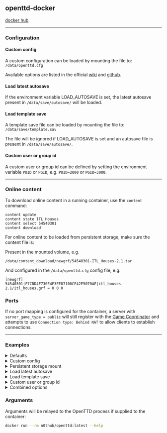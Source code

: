 ## openttd-docker

[docker hub](https://hub.docker.com/r/n0thub/openttd)

---

### Configuration

#### Custom config

A custom configuration can be loaded by mounting the file to: `/data/openttd.cfg`

Available options are listed in the official [wiki](https://wiki.openttd.org/en/Archive/Manual/Settings/Openttd.cfg) and [github](https://github.com/OpenTTD/OpenTTD/blob/master/src/settings_type.h).

#### Load latest autosave

If the environment variable LOAD_AUTOSAVE is set, the latest autosave present in `/data/save/autosave/` will be loaded.

#### Load template save

A template save file can be loaded by mounting the file to: `/data/save/template.sav`

The file will be ignored if LOAD_AUTOSAVE is set and an autosave file is present in `/data/save/autosave/`.

#### Custom user or group id

A custom user or group id can be defined by setting the environment variable `PUID` or `PGID`, e.g. `PUID=2000` or `PGID=3000`.

---

### Online content

To download online content in a running container, use the `content` command:

```
content update
content state ITL Houses
content select 54540301
content download
```

For online content to be loaded from persistent storage, make sure the content file is:

Present in the mounted volume, e.g.

`/data/content_download/newgrf/54540301-ITL_Houses-2.1.tar`

And configured in the `/data/openttd.cfg` config file, e.g.

```
[newgrf]
54540301|F7CDD4F730E4F3EE87100CE42E5070AE|itl_houses-2.1/itl_houses.grf = 0 0 0
```

### Ports

If no port mapping is configured for the container, a server with `server_game_type = public` will still register with the [Game Coordinator](https://github.com/OpenTTD/game-coordinator) and attempts to use `Connection type: Behind NAT` to allow clients to establish connections.

---

### Examples

<details><summary>Defaults</summary>

**docker run**

```bash
docker run --interactive --tty --rm \
  -p "3979:3979/tcp"                \
  -p "3979:3979/udp"                \
  n0thub/openttd:latest
```

**docker compose**

```yaml
version: '3'
services:
  openttd:
    image: n0thub/openttd:latest
    ports:
      - "3979:3979/tcp"
      - "3979:3979/udp"
```

---

</details>

<details><summary>Custom config</summary>

**docker run**

```bash
docker run --interactive --tty --rm         \
  -p "3979:3979/tcp"                        \
  -p "3979:3979/udp"                        \
  -v "${PWD}/example.cfg:/data/openttd.cfg" \
  n0thub/openttd:latest
```

**docker compose**

```yaml
version: '3'
services:
  openttd:
    image: n0thub/openttd:latest
    ports:
      - "3979:3979/tcp"
      - "3979:3979/udp"
    volumes:
      - ./example.cfg:/data/openttd.cfg
```

---

</details>

<details><summary>Persistent storage mount</summary>

**docker run**

```bash
docker run --interactive --tty --rm \
  -p "3979:3979/tcp"                \
  -p "3979:3979/udp"                \
  -v "${PWD}/data/:/data/"          \
  n0thub/openttd:latest
```

**docker compose**

```yaml
version: '3'
services:
  openttd:
    image: n0thub/openttd:latest
    ports:
      - "3979:3979/tcp"
      - "3979:3979/udp"
    volumes:
      - ./data/:/data/
```

---

</details>

<details><summary>Load latest autosave</summary>

**docker run**

```bash
docker run --interactive --tty --rm \
  -p "3979:3979/tcp"                \
  -p "3979:3979/udp"                \
  -v "${PWD}/data/:/data/"          \
  -e LOAD_AUTOSAVE="true"           \
  n0thub/openttd:latest
```

**docker compose**

```yaml
version: '3'
services:
  openttd:
    image: n0thub/openttd:latest
    ports:
      - "3979:3979/tcp"
      - "3979:3979/udp"
    volumes:
      - ./data/:/data/
    environment:
      - LOAD_AUTOSAVE="true"
```

---

</details>

<details><summary>Load template save</summary>

**docker run**

```bash
docker run --interactive --tty --rm                \
  -p "3979:3979/tcp"                               \
  -p "3979:3979/udp"                               \
  -v "${PWD}/template.sav:/data/save/template.sav" \
  n0thub/openttd:latest
```

**docker compose**

```yaml
version: '3'
services:
  openttd:
    image: n0thub/openttd:latest
    ports:
      - "3979:3979/tcp"
      - "3979:3979/udp"
    volumes:
      - ./template.sav:/data/save/template.sav
```

---

</details>

<details><summary>Custom user or group id</summary>

**docker run**

```bash
docker run --interactive --tty --rm \
  -p "3979:3979/tcp"                \
  -p "3979:3979/udp"                \
  -v "${PWD}/data/:/data/"          \
  -e PUID=2000                      \
  -e PGID=3000                      \
  n0thub/openttd:latest
```

**docker compose**

```yaml
version: '3'
services:
  openttd:
    image: n0thub/openttd:latest
    ports:
      - "3979:3979/tcp"
      - "3979:3979/udp"
    volumes:
      - ./data/:/data/
    environment:
      - PUID=2000
      - PGID=3000
```

---

</details>

<details><summary>Combined options</summary>

**docker run**

```bash
docker run --interactive --tty --rm                \
  -p "3979:3979/tcp"                               \
  -p "3979:3979/udp"                               \
  -v "${PWD}/data/:/data/"                         \
  -v "${PWD}/example.cfg:/data/openttd.cfg"        \
  -v "${PWD}/template.sav:/data/save/template.sav" \
  -e PUID=2000                                     \
  -e PGID=3000                                     \
  -e LOAD_AUTOSAVE="true"                          \
  n0thub/openttd:latest
```

**docker compose**

```yaml
version: '3'
services:
  openttd:
    image: n0thub/openttd:latest
    ports:
      - "3979:3979/tcp"
      - "3979:3979/udp"
    volumes:
      - ./data/:/data/
      - ./example.cfg:/data/openttd.cfg
      - ./template.sav:/data/save/template.sav
    environment:
      - PUID=2000
      - PGID=3000
      - LOAD_AUTOSAVE="true"
```

---

</details>

### Arguments

Arguments will be relayed to the OpenTTD process if supplied to the container:

```bash
docker run --rm n0thub/openttd:latest --help
```
